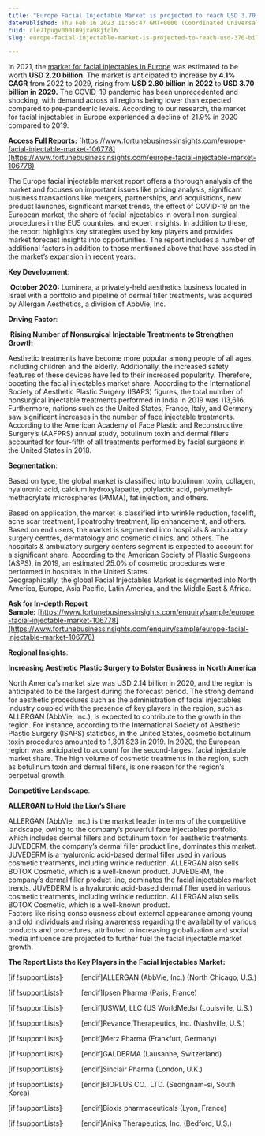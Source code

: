 ```yaml
---
title: "Europe Facial Injectable Market is projected to reach USD 3.70 billion by 2029"
datePublished: Thu Feb 16 2023 11:55:47 GMT+0000 (Coordinated Universal Time)
cuid: cle71pugv000109jxa98jfcl6
slug: europe-facial-injectable-market-is-projected-to-reach-usd-370-billion-by-2029

---
```


In 2021, the [market for facial injectables in Europe](https://www.fortunebusinessinsights.com/europe-facial-injectable-market-106778) was estimated to be worth **USD 2.20 billion**. The market is anticipated to increase by **4.1% CAGR** from 2022 to 2029, rising from **USD 2.80 billion in 2022** to **USD 3.70 billion in 2029.** The COVID-19 pandemic has been unprecedented and shocking, with demand across all regions being lower than expected compared to pre-pandemic levels. According to our research, the market for facial injectables in Europe experienced a decline of 21.9% in 2020 compared to 2019.

**Access Full Reports:** [https://www.fortunebusinessinsights.com/europe-facial-injectable-market-106778](https://www.fortunebusinessinsights.com/europe-facial-injectable-market-106778)

The Europe facial injectable market report offers a thorough analysis of the market and focuses on important issues like pricing analysis, significant business transactions like mergers, partnerships, and acquisitions, new product launches, significant market trends, the effect of COVID-19 on the European market, the share of facial injectables in overall non-surgical procedures in the EU5 countries, and expert insights. In addition to these, the report highlights key strategies used by key players and provides market forecast insights into opportunities. The report includes a number of additional factors in addition to those mentioned above that have assisted in the market’s expansion in recent years.

**Key Development**:

 **October 2020:** Luminera, a privately-held aesthetics business located in Israel with a portfolio and pipeline of dermal filler treatments, was acquired by Allergan Aesthetics, a division of AbbVie, Inc.

**Driving Factor**:

 **Rising Number of Nonsurgical Injectable Treatments to Strengthen Growth**

Aesthetic treatments have become more popular among people of all ages, including children and the elderly. Additionally, the increased safety features of these devices have led to their increased popularity. Therefore, boosting the facial injectables market share. According to the International Society of Aesthetic Plastic Surgery (ISAPS) figures, the total number of nonsurgical injectable treatments performed in India in 2019 was 113,616. Furthermore, nations such as the United States, France, Italy, and Germany saw significant increases in the number of face injectable treatments. According to the American Academy of Face Plastic and Reconstructive Surgery’s (AAFPRS) annual study, botulinum toxin and dermal fillers accounted for four-fifth of all treatments performed by facial surgeons in the United States in 2018.

**Segmentation**:

Based on type, the global market is classified into botulinum toxin, collagen, hyaluronic acid, calcium hydroxylapatite, polylactic acid, polymethyl-methacrylate microspheres (PMMA), fat injection, and others.

Based on application, the market is classified into wrinkle reduction, facelift, acne scar treatment, lipoatrophy treatment, lip enhancement, and others.  
Based on end users, the market is segmented into hospitals & ambulatory surgery centres, dermatology and cosmetic clinics, and others. The hospitals & ambulatory surgery centers segment is expected to account for a significant share. According to the American Society of Plastic Surgeons (ASPS), in 2019, an estimated 25.0% of cosmetic procedures were performed in hospitals in the United States.  
Geographically, the global Facial Injectables Market is segmented into North America, Europe, Asia Pacific, Latin America, and the Middle East & Africa.

**Ask for In-depth Report Sample:** [https://www.fortunebusinessinsights.com/enquiry/sample/europe-facial-injectable-market-106778](https://www.fortunebusinessinsights.com/enquiry/sample/europe-facial-injectable-market-106778)

**Regional Insights**:

**Increasing Aesthetic Plastic Surgery to Bolster Business in North America**

North America’s market size was USD 2.14 billion in 2020, and the region is anticipated to be the largest during the forecast period. The strong demand for aesthetic procedures such as the administration of facial injectables industry coupled with the presence of key players in the region, such as ALLERGAN (AbbVie, Inc.), is expected to contribute to the growth in the region. For instance, according to the International Society of Aesthetic Plastic Surgery (ISAPS) statistics, in the United States, cosmetic botulinum toxin procedures amounted to 1,301,823 in 2019. In 2020, the European region was anticipated to account for the second-largest facial injectable market share. The high volume of cosmetic treatments in the region, such as botulinum toxin and dermal fillers, is one reason for the region’s perpetual growth.

**Competitive Landscape**:

**ALLERGAN to Hold the Lion’s Share**

ALLERGAN (AbbVie, Inc.) is the market leader in terms of the competitive landscape, owing to the company’s powerful face injectables portfolio, which includes dermal fillers and botulinum toxin for aesthetic treatments. JUVEDERM, the company’s dermal filler product line, dominates this market. JUVEDERM is a hyaluronic acid-based dermal filler used in various cosmetic treatments, including wrinkle reduction. ALLERGAN also sells BOTOX Cosmetic, which is a well-known product. JUVEDERM, the company’s dermal filler product line, dominates the facial injectables market trends. JUVEDERM is a hyaluronic acid-based dermal filler used in various cosmetic treatments, including wrinkle reduction. ALLERGAN also sells BOTOX Cosmetic, which is a well-known product.  
Factors like rising consciousness about external appearance among young and old individuals and rising awareness regarding the availability of various products and procedures, attributed to increasing globalization and social media influence are projected to further fuel the facial injectable market growth.

**The Report Lists the Key Players in the Facial Injectables Market:**

\[if !supportLists\]·         \[endif\]ALLERGAN (AbbVie, Inc.) (North Chicago, U.S.)

\[if !supportLists\]·         \[endif\]Ipsen Pharma (Paris, France)

\[if !supportLists\]·         \[endif\]USWM, LLC (US WorldMeds) (Louisville, U.S.)

\[if !supportLists\]·         \[endif\]Revance Therapeutics, Inc. (Nashville, U.S.)

\[if !supportLists\]·         \[endif\]Merz Pharma (Frankfurt, Germany)

\[if !supportLists\]·         \[endif\]GALDERMA (Lausanne, Switzerland)

\[if !supportLists\]·         \[endif\]Sinclair Pharma (London, U.K.)

\[if !supportLists\]·         \[endif\]BIOPLUS CO., LTD. (Seongnam-si, South Korea)

\[if !supportLists\]·         \[endif\]Bioxis pharmaceuticals (Lyon, France)

\[if !supportLists\]·         \[endif\]Anika Therapeutics, Inc. (Bedford, U.S.)